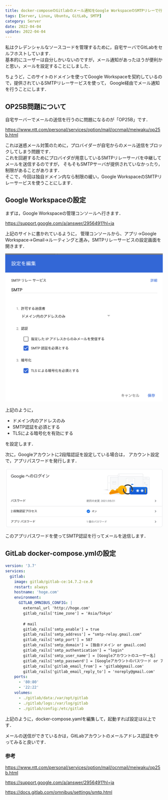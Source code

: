 ```yaml
---
title: docker-composeのGitlabのメール通知をGoogle WorkspaceのSMTPリレーで行う
tags: [Server, Linux, Ubuntu, GitLab, SMTP]
category: Server
date: 2022-04-04
update: 2022-04-04
---
```


私はクレデンシャルなソースコードを管理するために，自宅サーバでGitLabをセルフホストしています．  
基本的にユーザーは自分しかいないのですが，メール通知があったほうが便利かと思い，メールを設定することにしました．

ちょうど，このサイトのドメインを使ってGoogle Workspaceを契約しているので，提供されているSMTPリレーサービスを使って，
Google経由でメール通知を行うことにします．

## OP25B問題について

自宅サーバーでメールの送信を行うのに問題になるのが「OP25B」です．  

<https://www.ntt.com/personal/services/option/mail/ocnmail/meiwaku/op25b.html>

これは迷惑メール対策のために，プロバイダーが自宅からのメール送信をブロックしてしまう問題です．  
これを回避するためにプロバイダが用意しているSMTPリレーサーバを中継してメールを送信するのですが，
そもそもSMTPサーバが提供されていなかったり，制限があることがあります．  
そこで，今回は独自ドメイン内なら制限の緩い，Google WorkspaceのSMTPリレーサービスを使うことにします．

## Google Workspaceの設定

まずは，Google Workspaceの管理コンソールへ行きます．

<https://support.google.com/a/answer/2956491?hl=ja>

上記のサイトに書かれているように，
管理コンソールから、アプリ->Google Workspace->Gmail->ルーティングと進み，SMTPリレーサービスの設定画面を開きます．

![smtp](./images/2022-04-04-gitlab.png)

上記のように，

- ドメイン内のアドレスのみ
- SMTP認証を必須とする
- TLSによる暗号化を有効にする

を設定します．

次に，Googleアカウントに2段階認証を設定している場合は，
アカウント設定で，アプリパスワードを発行します．

![google_app](./images/google_app_password.png)

このアプリパスワードを使ってSMTP認証を行ってメールを送信します．

## GitLab docker-compose.ymlの設定

```yaml
version: '3.7'
services:
  gitlab:
    image: gitlab/gitlab-ce:14.7.2-ce.0
    restart: always
    hostname: 'hoge.com'
    environment:
      GITLAB_OMNIBUS_CONFIG: |
        external_url 'http://hoge.com'
        gitlab_rails['time_zone'] = 'Asia/Tokyo'

        # mail
        gitlab_rails['smtp_enable'] = true
        gitlab_rails['smtp_address'] = "smtp-relay.gmail.com"
        gitlab_rails['smtp_port'] = 587
        gitlab_rails['smtp_domain'] = [独自ドメイン or gmail.com]
        gitlab_rails['smtp_authentication'] = "login"
        gitlab_rails['smtp_user_name'] = [Googleアカウントのユーザー名]
        gitlab_rails['smtp_password'] = [Googleアカウントのパスワード or アプリパスワード]
        gitlab_rails['gitlab_email_from'] = 'gitlab@gmail.com'
        gitlab_rails['gitlab_email_reply_to'] = 'noreply@gmail.com'
    ports:
      - '80:80'
      - '22:22'
    volumes:
      - ./gitlab/data:/var/opt/gitlab
      - ./gitlab/logs:/var/log/gitlab
      - ./gitlab/config:/etc/gitlab
```

上記のように，docker-compose.yamlを編集して，起動すれば設定は以上です．

メールの送信ができているかは，GitLabアカウントのメールアドレス認証をやってみると良いです．

###  参考

<https://www.ntt.com/personal/services/option/mail/ocnmail/meiwaku/op25b.html>

<https://support.google.com/a/answer/2956491?hl=ja>

<https://docs.gitlab.com/omnibus/settings/smtp.html>